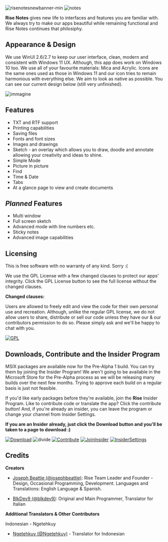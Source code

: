 ![risenotesnewbanner-min](https://user-images.githubusercontent.com/74561130/137600994-d2cc17af-7d6a-4b7f-980b-1bb08274f281.png)
![notes](https://user-images.githubusercontent.com/74561130/137601001-59453bb0-0b10-4f92-87f8-63a991f32255.png)

**Rise Notes** gives new life to interfaces and features you are familiar with. We always try to make our apps beautiful while remaining functional and Rise Notes continues that philosiphy.

## Appearance & Design

We use WinUI 2.6/2.7 to keep our user interface, clean, modern and consistent with Windows 11 UX. Although, this app does work on Windows 10 too. We use all of your favourite materials: Mica and Acrylic. Icons are the same ones used as those in Windows 11 and our icon tries to remain harmonious with everything else. We aim to look as native as possible. You can see our current design below (still very unfinished).

![immagine](https://user-images.githubusercontent.com/86930621/134763208-e430009e-5900-4030-bab7-f5123e09ef75.png)


## Features

* TXT and RTF support
* Printing capabilities
* Saving files
* Fonts and font sizes
* Images and drawings
* Sketch - an overlay which allows you to draw, doodle and annotate allowing your creativity and ideas to shine.
* Simple Mode
* Picture in picture
* Find
* Time & Date
* Tabs
* At a glance page to view and create documents

## *Planned* Features

* Multi window
* Full screen sketch
* Advanced mode with line numbers etc.
* Sticky notes
* Advanced image capabilities

## Licensing

This is free software with no warranty of any kind. Sorry :(

We use the GPL License with a few changed clauses to protect our apps' integrity. Click the GPL License button to see the full license without the changed clauses.

**Changed clauses:**

Users are allowed to freely edit and view the code for their own personal use and recreation. Although, unlike the regular GPL license, we do not allow users to share, distribute or sell our code unless they have our & our contributors permission to do so. Please simply ask and we'll be happy to chat with you. 

[![GPL](https://user-images.githubusercontent.com/74561130/137586878-642d9907-aee4-4b69-bc4a-2c7d1e44540c.png)](https://www.gnu.org/licenses/gpl-3.0.en.html) 



## Downloads, Contribute and the Insider Program

MSIX packages are available now for the Pre-Alpha 1 build. You can try them by joining the Insider Program! We aren't going to be available in the Microsoft Store for the Pre-Alpha process as we will be releasing many builds over the next few months. Trying to approve each build on a regular basis is just not feasible. 

If you'd like early packages before they're available, join the **Rise** Insider Program. Like to contribute code or translate the app? Click the contribute button! And, if you're already an insider, you can leave the program or change your channel from Insider Settings.

**If you are an Insider already, just click the Download button and you'll be taken to a page to download :)**

[![Download](https://user-images.githubusercontent.com/74561130/137598555-649c77c7-1719-4aa3-8017-8b41283de730.png)](https://drive.google.com/drive/folders/1KvRgE4nd71MdbriXqFfqrSbqwPmSN7f9?usp=sharing) ![divide](https://user-images.githubusercontent.com/74561130/137599566-866fef7d-967e-4ad1-91da-8014d1752b93.png) [![Contribute](https://user-images.githubusercontent.com/74561130/137586097-1f64560c-9bb1-47cc-bd44-fa87c1b09e5b.png)](https://forms.office.com/Pages/ResponsePage.aspx?id=DQSIkWdsW0yxEjajBLZtrQAAAAAAAAAAAANAAc11dY1UQ1pJWFRWOFA1MDk3MUtVRk5SWVlTQktPWS4u) [![JoinInsider](https://user-images.githubusercontent.com/74561130/137585885-7f98b4de-5067-41ee-bdb4-2a04fea4b90a.png)](https://forms.office.com/Pages/ResponsePage.aspx?id=DQSIkWdsW0yxEjajBLZtrQAAAAAAAAAAAANAAc11dY1UMUdKWlVSTE0yN0JKMEpXWkc5T1ZBMkpUWC4u)  [![InsiderSettings](https://user-images.githubusercontent.com/74561130/137586189-b814375d-7786-49ba-984c-5d7868b527a4.png)
  ](https://forms.office.com/Pages/ResponsePage.aspx?id=DQSIkWdsW0yxEjajBLZtrQAAAAAAAAAAAANAAc11dY1UQ0UxNjFVS0pCUkpKVkpVTUpUSktBRjVKUS4u)  
## Credits

**Creators**

* [Joseph Beattie (@josephbeattie)](https://github.com/josephbeattie): Rise Team Leader and Founder - Design, Occasional Programming, Development. Languages and Translations: English Language & Spanish.

* [BlkDev9 (@blkdev9)](https://github.com/blkdev9): Original and Main Programmer, Translator for Italian

**Additional Translators & Other Contributors**

Indonesian - Ngetehkuy
* [Ngetehkuy (@Ngetehkuy)](https://github.com/ngetehkuy) - Translator for Indonesian

